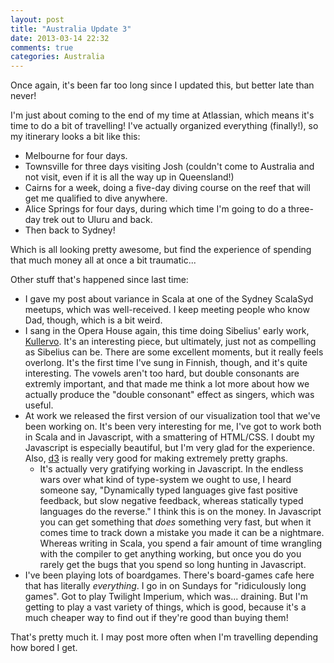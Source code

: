 ```yaml
---
layout: post
title: "Australia Update 3"
date: 2013-03-14 22:32
comments: true
categories: Australia
---
```


Once again, it's been far too long since I updated this, but better late than never!

<!-- more -->

I'm just about coming to the end of my time at Atlassian, which means it's time to do a bit of travelling! I've actually organized everything (finally!), so my itinerary looks a bit like this:

- Melbourne for four days.
- Townsville for three days visiting Josh (couldn't come to Australia and not visit, even if it is all the way up in Queensland!)
- Cairns for a week, doing a five-day diving course on the reef that will get me qualified to dive anywhere.
- Alice Springs for four days, during which time I'm going to do a three-day trek out to Uluru and back.
- Then back to Sydney!

Which is all looking pretty awesome, but find the experience of spending that much money all at once a bit traumatic...

Other stuff that's happened since last time:

- I gave my post about variance in Scala at one of the Sydney ScalaSyd meetups, which was well-received. I keep meeting people who know Dad, though, which is a bit weird.
- I sang in the Opera House again, this time doing Sibelius' early work, [Kullervo](http://www.sydneysymphony.com/production-pages/2013/concert-season/a-finnish-epic.aspx). It's an interesting piece, but ultimately, just not as compelling as Sibelius can be. There are some excellent moments, but it really feels overlong. It's the first time I've sung in Finnish, though, and it's quite interesting. The vowels aren't too hard, but double consonants are extremly important, and that made me think a lot more about how we actually produce the "double consonant" effect as singers, which was useful.
- At work we released the first version of our visualization tool that we've been working on. It's been very interesting for me, I've got to work both in Scala and in Javascript, with a smattering of HTML/CSS. I doubt my Javascript is especially beautiful, but I'm very glad for the experience. Also, [d3](http://d3js.org/) is really very good for making extremely pretty graphs.
    - It's actually very gratifying working in Javascript. In the endless wars over what kind of type-system we ought to use, I heard someone say, "Dynamically typed languages give fast positive feedback, but slow negative feedback, whereas statically typed languages do the reverse." I think this is on the money. In Javascript you can get something that *does* something very fast, but when it comes time to track down a mistake you made it can be a nightmare. Whereas writing in Scala, you spend a fair amount of time wrangling with the compiler to get anything working, but once you do you rarely get the bugs that you spend so long hunting in Javascript.
- I've been playing lots of boardgames. There's board-games cafe here that has literally *everything*. I go in on Sundays for "ridiculously long games". Got to play Twilight Imperium, which was... draining. But I'm getting to play a vast variety of things, which is good, because it's a much cheaper way to find out if they're good than buying them!

That's pretty much it. I may post more often when I'm travelling depending how bored I get.
